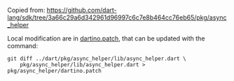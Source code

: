 <!---
Copyright (c) 2015, the Dartino project authors. Please see the AUTHORS file
for details. All rights reserved. Use of this source code is governed by a
BSD-style license that can be found in the LICENSE.md file.
-->

Copied from:
https://github.com/dart-lang/sdk/tree/3a66c29a6d342961d96997c6c7e8b464cc76eb65/pkg/async_helper

Local modification are in [dartino.patch](dartino.patch), that can be updated
with the command:

```
git diff ../dart/pkg/async_helper/lib/async_helper.dart \
    pkg/async_helper/lib/async_helper.dart > pkg/async_helper/dartino.patch
```